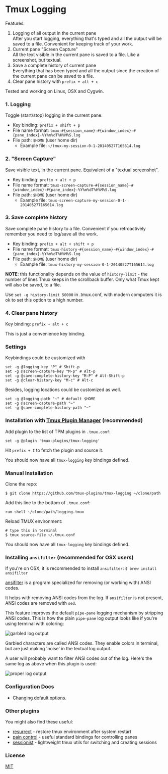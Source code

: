 # Tmux Logging

Features:

1. Logging of all output in the current pane<br/>
   After you start logging, everything that's typed and all the output will be
   saved to a file. Convenient for keeping track of your work.
2. Current pane "Screen Capture"<br/>
   All the text visible in the current pane is saved to a file. Like a
   screenshot, but textual.
3. Save a complete history of current pane<br/>
   Everything that has been typed and all the output since the creation of the
   current pane can be saved to a file.
4. Clear pane history with `prefix + alt + c`

Tested and working on Linux, OSX and Cygwin.

### 1. Logging

Toggle (start/stop) logging in the current pane.

* Key binding: `prefix + shift + p`
* File name format: `tmux-#{session_name}-#{window_index}-#{pane_index}-%Y%m%dT%H%M%S.log`
* File path: `$HOME` (user home dir)
  * Example file: `~/tmux-my-session-0-1-20140527T165614.log`

### 2. "Screen Capture"

Save visible text, in the current pane. Equivalent of a "textual screenshot".

* Key binding: `prefix + alt + p`
* File name format: `tmux-screen-capture-#{session_name}-#{window_index}-#{pane_index}-%Y%m%dT%H%M%S.log`
* File path: `$HOME` (user home dir)
  * Example file: `tmux-screen-capture-my-session-0-1-20140527T165614.log`

### 3. Save complete history

Save complete pane history to a file. Convenient if you retroactively remember
you need to log/save all the work.

* Key binding: `prefix + alt + shift + p`
* File name format: `tmux-history-#{session_name}-#{window_index}-#{pane_index}-%Y%m%dT%H%M%S.log`
* File path: `$HOME` (user home dir)
  * Example file: `tmux-history-my-session-0-1-20140527T165614.log`

**NOTE**: this functionality depends on the value of `history-limit` - the number
of lines Tmux keeps in the scrollback buffer. Only what Tmux kept will also be saved,
to a file.

Use `set -g history-limit 50000` in .tmux.conf, with modern computers
it is ok to set this option to a high number.

### 4. Clear pane history

Key binding: `prefix + alt + c`

This is just a convenience key binding.

### Settings

Keybindings could be customized with

    set -g @logging_key "P" # Shift-p
    set -g @screen-capture-key "M-p" # Alt-p
    set -g @save-complete-history-key "M-P" # Alt-Shift-p
    set -g @clear-history-key "M-c" # Alt-c

Besides, logging locations could be customized as well.

    set -g @logging-path "~" # default $HOME
    set -g @screen-capture-path "~"
    set -g @save-complete-history-path "~"

### Installation with [Tmux Plugin Manager](https://github.com/tmux-plugins/tpm) (recommended)

Add plugin to the list of TPM plugins in `.tmux.conf`:

    set -g @plugin 'tmux-plugins/tmux-logging'

Hit `prefix + I` to fetch the plugin and source it.

You should now have all `tmux-logging` key bindings defined.

### Manual Installation

Clone the repo:

    $ git clone https://github.com/tmux-plugins/tmux-logging ~/clone/path

Add this line to the bottom of `.tmux.conf`:

    run-shell ~/clone/path/logging.tmux

Reload TMUX environment:

    # type this in terminal
    $ tmux source-file ~/.tmux.conf

You should now have all `tmux-logging` key bindings defined.

### Installing `ansifilter` (recommended for OSX users)

If you're on OSX, it is recommended to install `ansifilter`:
`$ brew install ansifilter`

[ansifilter](http://www.andre-simon.de/doku/ansifilter/en/ansifilter.php)
is a program specialized for removing (or working with) ANSI codes.

It helps with removing ANSI codes from the log. If `ansifilter` is not present,
ANSI codes are removed with `sed`.

This feature improves the default `pipe-pane` logging mechanism by stripping
ANSI codes. This is how the plain `pipe-pane` log output looks like if you're
using terminal with coloring:

![garbled log output](/screenshots/garbled_log_output.png)

Garbled characters are called ANSI codes. They enable colors in terminal, but
are just making 'noise' in the textual log output.

A user will probably want to filter ANSI codes out of the log. Here's the same
log as above when this plugin is used:

![proper log output](/screenshots/proper_log_output.png)

### Configuration Docs

- [Changing default options](docs/configuration.md).

### Other plugins

You might also find these useful:

- [resurrect](https://github.com/tmux-plugins/tmux-resurrect) - restore tmux
  environment after system restart
- [pain control](https://github.com/tmux-plugins/tmux-pain-control) - useful standard
  bindings for controlling panes
- [sessionist](https://github.com/tmux-plugins/tmux-sessionist) - lightweight
  tmux utils for switching and creating sessions

### License

[MIT](LICENSE.md)
